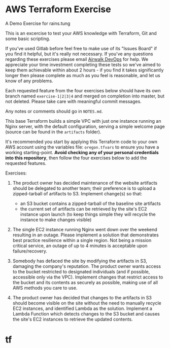 # AWS Terraform Exercise
A Demo Exercise for rains.tung 

This is an excercise to test your AWS knowledge with Terraform, Git and some basic scripting.

If you've used Gitlab before feel free to make use of its "Issues Board" if you find it helpful, but it's really not necessary.  If you've any questions regarding these exercises please email [Airwalk DevOps](mailto:devops@airwalkconsulting.io) for help.  We appreciate your time investment completing these tests so we've aimed to keep them achievable within about 2 hours - if you find it takes significantly longer then please complete as much as you feel is reasonable, and let us know of any problems.

Each requested feature from the four exercises below should have its own branch named `exercise-1|2|3|4` and merged on completion into master, but not deleted. Please take care with meaningful commit messages.

Any notes or comments should go in `NOTES.md`.

This base Terraform builds a simple VPC with just one instance running an Nginx server, with the default configuration, serving a simple welcome page (source can be found in the `artifacts` folder).

It's recommended you start by applying this Terraform code to your own AWS account using the variables file: `oregon.tfvars` to ensure you have a working starting-point. **Avoid checking any of your personal credentials into this repository**, then follow the four exercises below to add the requested features.


Exercises:

1. The product owner has decided maintenance of the website artifacts should be delegated to another team; their preference is to upload a zipped-tarball of artifacts to S3.  Implement change(s) so that:
   * an S3 bucket contains a zipped-tarball of the baseline site artifacts
   * the current set of artifacts can be retrieved by the site's EC2 instance upon launch (to keep things simple they will recycle the instance to make changes visible)

2. The single EC2 instance running Nginx went down over the weekend resulting in an outage. Please implement a solution that demonstrates best practice resilience within a single region. Not being a mission critical service, an outage of up to 4 minutes is acceptable upon failure/recovery.

3. Somebody has defaced the site by modifying the artifacts in S3, damaging the company's reputation.  The product owner wants access to the bucket restricted to designated individuals (and if possible, accessible only via the VPC).  Implement changes that restrict access to the bucket and its contents as securely as possible, making use of all AWS methods you care to use.

4. The product owner has decided that changes to the artifacts in S3 should become visible on the site without the need to manually recycle EC2 instances, and identified Lambda as the solution.  Implement a Lambda Function which detects changes to the S3 bucket and causes the site's EC2 instances to retrieve the updated contents.
# tf
